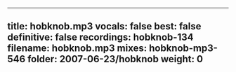 
---
title: hobknob.mp3
vocals: false
best: false
definitive: false
recordings: hobknob-134
filename: hobknob.mp3
mixes: hobknob-mp3-546
folder: 2007-06-23/hobknob
weight: 0
---
